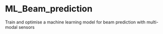 # ML_Beam_prediction
Train and optimise a machine learning model for beam prediction with multi-modal sensors
